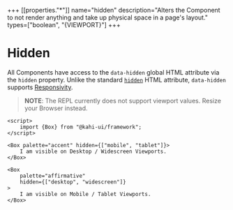 +++
[[properties."*"]]
name="hidden"
description="Alters the Component to not render anything and take up physical space in a page's layout."
types=["boolean", "{VIEWPORT}"]
+++

# Hidden

All Components have access to the `data-hidden` global HTML attribute via the `hidden` property. Unlike the standard [`hidden`](https://developer.mozilla.org/en-US/docs/Web/HTML/Global_attributes/hidden) HTML attribute, `data-hidden` supports [Responsivity](../framework/responsivity.md).

> **NOTE**: The REPL currently does not support viewport values. Resize your Browser instead.

```svelte repl Hidden Preview
<script>
    import {Box} from "@kahi-ui/framework";
</script>

<Box palette="accent" hidden={["mobile", "tablet"]}>
    I am visible on Desktop / Widescreen Viewports.
</Box>

<Box
    palette="affirmative"
    hidden={["desktop", "widescreen"]}
>
    I am visible on Mobile / Tablet Viewports.
</Box>
```
